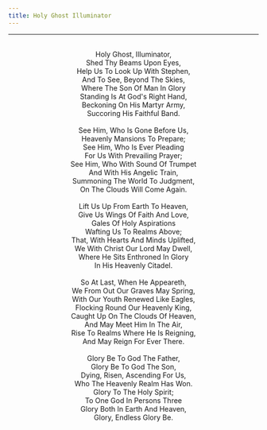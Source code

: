 ```yaml
---
title: Holy Ghost Illuminator
---
```


---
<center>
<br/>
Holy Ghost, Illuminator,<br/>
Shed Thy Beams Upon Eyes,<br/>
Help Us To Look Up With Stephen,<br/>
And To See, Beyond The Skies,<br/>
Where The Son Of Man In Glory<br/>
Standing Is At God's Right Hand,<br/>
Beckoning On His Martyr Army,<br/>
Succoring His Faithful Band.<br/>
<br/>
See Him, Who Is Gone Before Us,<br/>
Heavenly Mansions To Prepare;<br/>
See Him, Who Is Ever Pleading<br/>
For Us With Prevailing Prayer;<br/>
See Him, Who With Sound Of Trumpet<br/>
And With His Angelic Train,<br/>
Summoning The World To Judgment,<br/>
On The Clouds Will Come Again.<br/>
<br/>
Lift Us Up From Earth To Heaven,<br/>
Give Us Wings Of Faith And Love,<br/>
Gales Of Holy Aspirations<br/>
Wafting Us To Realms Above;<br/>
That, With Hearts And Minds Uplifted,<br/>
We With Christ Our Lord May Dwell,<br/>
Where He Sits Enthroned In Glory<br/>
In His Heavenly Citadel.<br/>
<br/>
So At Last, When He Appeareth,<br/>
We From Out Our Graves May Spring,<br/>
With Our Youth Renewed Like Eagles,<br/>
Flocking Round Our Heavenly King,<br/>
Caught Up On The Clouds Of Heaven,<br/>
And May Meet Him In The Air,<br/>
Rise To Realms Where He Is Reigning,<br/>
And May Reign For Ever There.<br/>
<br/>
Glory Be To God The Father,<br/>
Glory Be To God The Son,<br/>
Dying, Risen, Ascending For Us,<br/>
Who The Heavenly Realm Has Won.<br/>
Glory To The Holy Spirit;<br/>
To One God In Persons Three<br/>
Glory Both In Earth And Heaven,<br/>
Glory, Endless Glory Be.<br/>

</center>